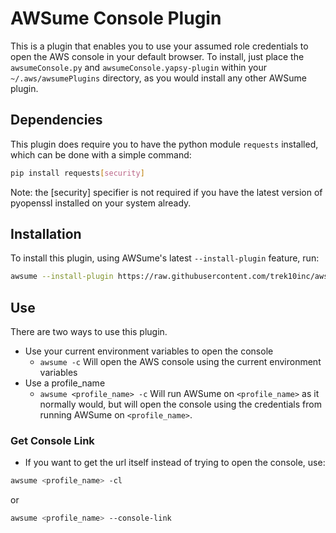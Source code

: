 # AWSume Console Plugin

This is a plugin that enables you to use your assumed role credentials to open the AWS console in your default browser. To install, just place the `awsumeConsole.py` and `awsumeConsole.yapsy-plugin` within your `~/.aws/awsumePlugins` directory, as you would install any other AWSume plugin.

## Dependencies

This plugin does require you to have the python module `requests` installed, which can be done with a simple command:

```bash
pip install requests[security]
```

Note: the [security] specifier is not required if you have the latest version of pyopenssl installed on your system already.

## Installation

To install this plugin, using AWSume's latest `--install-plugin` feature, run:

``` bash
awsume --install-plugin https://raw.githubusercontent.com/trek10inc/awsume/master/examplePlugin/awsumeConsole.py https://raw.githubusercontent.com/trek10inc/awsume/master/examplePlugin/awsumeConsole.yapsy-plugin
```

## Use

There are two ways to use this plugin.

- Use your current environment variables to open the console
  - `awsume -c` Will open the AWS console using the current environment variables
- Use a profile_name
  - `awsume <profile_name> -c` Will run AWSume on `<profile_name>` as it normally would, but will open the console using the credentials from running AWSume on `<profile_name>`.

### Get Console Link

- If you want to get the url itself instead of trying to open the console, use:

``` bash
awsume <profile_name> -cl
```

or

``` bash
awsume <profile_name> --console-link
```
